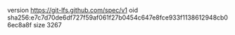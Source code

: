 version https://git-lfs.github.com/spec/v1
oid sha256:e7c7d70de6df727f59af061f27b0454c647e8fce933f1138612948cb06ec8a8f
size 3267

